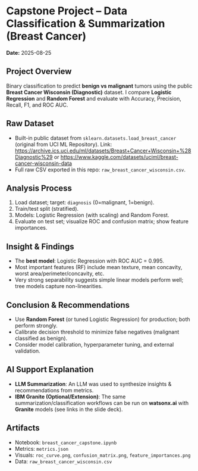 # Capstone Project – Data Classification & Summarization (Breast Cancer)

**Date:** 2025-08-25

## Project Overview
Binary classification to predict **benign vs malignant** tumors using the public **Breast Cancer Wisconsin (Diagnostic)** dataset. I compare **Logistic Regression** and **Random Forest** and evaluate with Accuracy, Precision, Recall, F1, and ROC AUC.

## Raw Dataset
- Built-in public dataset from `sklearn.datasets.load_breast_cancer` (original from UCI ML Repository).
Link: https://archive.ics.uci.edu/ml/datasets/Breast+Cancer+Wisconsin+%28Diagnostic%29 or https://www.kaggle.com/datasets/uciml/breast-cancer-wisconsin-data
- Full raw CSV exported in this repo: `raw_breast_cancer_wisconsin.csv`.

## Analysis Process
1. Load dataset; target: `diagnosis` (0=malignant, 1=benign).
2. Train/test split (stratified).
3. Models: Logistic Regression (with scaling) and Random Forest.
4. Evaluate on test set; visualize ROC and confusion matrix; show feature importances.

## Insight & Findings
- The **best model**: Logistic Regression with ROC AUC = 0.995.
- Most important features (RF) include mean texture, mean concavity, worst area/perimeter/concavity, etc.
- Very strong separability suggests simple linear models perform well; tree models capture non-linearities.

## Conclusion & Recommendations
- Use **Random Forest** (or tuned Logistic Regression) for production; both perform strongly.
- Calibrate decision threshold to minimize false negatives (malignant classified as benign).
- Consider model calibration, hyperparameter tuning, and external validation.

## AI Support Explanation
- **LLM Summarization**: An LLM was used to synthesize insights & recommendations from metrics.
- **IBM Granite (Optional/Extension)**: The same summarization/classification workflows can be run on **watsonx.ai** with **Granite** models (see links in the slide deck).

## Artifacts
- Notebook: `breast_cancer_capstone.ipynb`
- Metrics: `metrics.json`
- Visuals: `roc_curve.png`, `confusion_matrix.png`, `feature_importances.png`
- Data: `raw_breast_cancer_wisconsin.csv`
